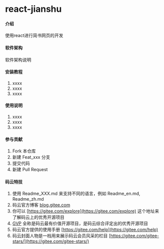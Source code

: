 # react-jianshu

#### 介绍
使用react进行简书网页的开发

#### 软件架构
软件架构说明


#### 安装教程

1.  xxxx
2.  xxxx
3.  xxxx

#### 使用说明

1.  xxxx
2.  xxxx
3.  xxxx

#### 参与贡献

1.  Fork 本仓库
2.  新建 Feat_xxx 分支
3.  提交代码
4.  新建 Pull Request


#### 码云特技

1.  使用 Readme\_XXX.md 来支持不同的语言，例如 Readme\_en.md, Readme\_zh.md
2.  码云官方博客 [blog.gitee.com](https://blog.gitee.com)
3.  你可以 [https://gitee.com/explore](https://gitee.com/explore) 这个地址来了解码云上的优秀开源项目
4.  [GVP](https://gitee.com/gvp) 全称是码云最有价值开源项目，是码云综合评定出的优秀开源项目
5.  码云官方提供的使用手册 [https://gitee.com/help](https://gitee.com/help)
6.  码云封面人物是一档用来展示码云会员风采的栏目 [https://gitee.com/gitee-stars/](https://gitee.com/gitee-stars/)

<!-- 
react-router-dom提供路由方法
react-redux中的Provider能使包含其中的组件接收store里的值
使用了react-redux的组件需要使用connect进行与store的连接
使用immutable中的fromJs能使store中的数据不轻易修改
因为当store中的数据一旦发生更新，所有的组件都会重新render，所以要在每个组件中添加上shouldComponentupdata进行当前组件是否需要更新，而使用pureCompon可以解决这个问题
react-router-dom中的link可以进行路由的跳转
使用style-component出来的标签无法准确获取里面的dom,所以需要通过innerRef来获取dom
react的登陆鉴权，当login为true时才能显示某个页面否则的话就跳转到登陆页面
为了页面的请求优化，组件需要进行异步加载，所以就需要react-loadable插件来进行组件的创建
当使用了react-loadable来异步加载组件，组件就有可能获取不到需要从路由this.props.params里的数据，所以需要用到react-router-dom中的withRouter来使组件能够获取this.props.params的数据
项目上线 
项目放在xampp中的htdoc中，需要运行xampp的apache,数据api也要放在htdoc中
 -->